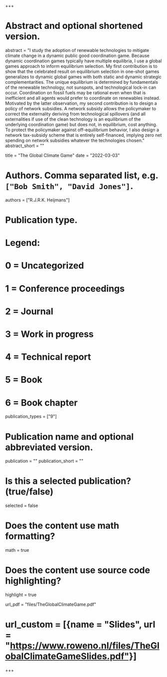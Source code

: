 +++
# Abstract and optional shortened version.
abstract = "I study the adoption of renewable technologies to mitigate climate change in a dynamic public good coordination game. Because dynamic coordination games typically have multiple equilibria, I use a global games approach to inform equilibrium selection. My first contribution is to show that the celebrated result on equilibrium selection in one-shot games generalizes to dynamic global games with both static and dynamic strategic complementarities. The unique equilibrium is determined by fundamentals of the renewable technology, not sunspots, and technological lock-in can occur. Coordination on fossil fuels may be rational even when that is inefficient and all agents would prefer to coordinate on renewables instead. Motivated by the latter observation, my second contribution is to design a policy of network subsidies. A network subsidy allows the policymaker to correct the externality deriving from technological spillovers (and all externalities if use of the clean technology is an equilibrium of the underlying coordination game) but does not, in equilibrium, cost anything. To protect the policymaker against off-equilibrium behavior, I also design a network tax-subsidy scheme that is entirely self-financed, implying zero net spending on network subsidies whatever the technologies chosen."
abstract_short = ""

title = "The Global Climate Game"
date = "2022-03-03"

# Authors. Comma separated list, e.g. `["Bob Smith", "David Jones"]`.
authors = ["R.J.R.K. Heijmans"]

# Publication type.
# Legend:
# 0 = Uncategorized
# 1 = Conference proceedings
# 2 = Journal
# 3 = Work in progress
# 4 = Technical report
# 5 = Book
# 6 = Book chapter
publication_types = ["9"]

# Publication name and optional abbreviated version.
publication = ""
publication_short = ""

# Is this a selected publication? (true/false)
selected = false


# Does the content use math formatting?
math = true

# Does the content use source code highlighting?
highlight = true

url_pdf = "files/TheGlobalClimateGame.pdf"

# url_custom = [{name = "Slides", url = "https://www.roweno.nl/files/TheGlobalClimateGameSlides.pdf"}]



+++
